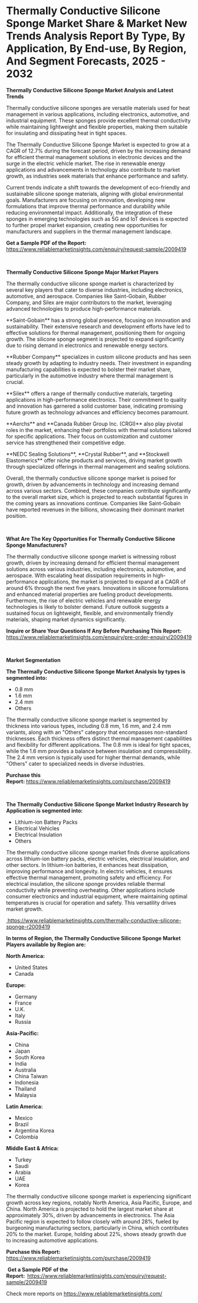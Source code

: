 <p><h1>Thermally Conductive Silicone Sponge Market Share & Market New Trends Analysis Report By Type, By Application, By End-use, By Region, And Segment Forecasts, 2025 - 2032</h1></p><p><strong>Thermally Conductive Silicone Sponge Market Analysis and Latest Trends</strong></p>
<p><p>Thermally conductive silicone sponges are versatile materials used for heat management in various applications, including electronics, automotive, and industrial equipment. These sponges provide excellent thermal conductivity while maintaining lightweight and flexible properties, making them suitable for insulating and dissipating heat in tight spaces. </p><p>The Thermally Conductive Silicone Sponge Market is expected to grow at a CAGR of 12.7% during the forecast period, driven by the increasing demand for efficient thermal management solutions in electronic devices and the surge in the electric vehicle market. The rise in renewable energy applications and advancements in technology also contribute to market growth, as industries seek materials that enhance performance and safety. </p><p>Current trends indicate a shift towards the development of eco-friendly and sustainable silicone sponge materials, aligning with global environmental goals. Manufacturers are focusing on innovation, developing new formulations that improve thermal performance and durability while reducing environmental impact. Additionally, the integration of these sponges in emerging technologies such as 5G and IoT devices is expected to further propel market expansion, creating new opportunities for manufacturers and suppliers in the thermal management landscape.</p></p>
<p><strong>Get a Sample PDF of the Report:&nbsp;</strong> <a href="https://www.reliablemarketinsights.com/enquiry/request-sample/2009419?utm_campaign=2207&utm_medium=2&utm_source=Github&utm_content=ia&utm_term=04042025&utm_id=thermally-conductive-silicone-sponge">https://www.reliablemarketinsights.com/enquiry/request-sample/2009419</a></p>
<p>&nbsp;</p>
<p><strong>Thermally Conductive Silicone Sponge Major Market Players</strong></p>
<p><p>The thermally conductive silicone sponge market is characterized by several key players that cater to diverse industries, including electronics, automotive, and aerospace. Companies like Saint-Gobain, Rubber Company, and Silex are major contributors to the market, leveraging advanced technologies to produce high-performance materials.</p><p>**Saint-Gobain** has a strong global presence, focusing on innovation and sustainability. Their extensive research and development efforts have led to effective solutions for thermal management, positioning them for ongoing growth. The silicone sponge segment is projected to expand significantly due to rising demand in electronics and renewable energy sectors.</p><p>**Rubber Company** specializes in custom silicone products and has seen steady growth by adapting to industry needs. Their investment in expanding manufacturing capabilities is expected to bolster their market share, particularly in the automotive industry where thermal management is crucial.</p><p>**Silex** offers a range of thermally conductive materials, targeting applications in high-performance electronics. Their commitment to quality and innovation has garnered a solid customer base, indicating promising future growth as technology advances and efficiency becomes paramount.</p><p>**Aerchs** and **Canada Rubber Group Inc. (CRGI)** also play pivotal roles in the market, enhancing their portfolios with thermal solutions tailored for specific applications. Their focus on customization and customer service has strengthened their competitive edge.</p><p>**NEDC Sealing Solutions**, **Crystal Rubber**, and **Stockwell Elastomerics** offer niche products and services, driving market growth through specialized offerings in thermal management and sealing solutions.</p><p>Overall, the thermally conductive silicone sponge market is poised for growth, driven by advancements in technology and increasing demand across various sectors. Combined, these companies contribute significantly to the overall market size, which is projected to reach substantial figures in the coming years as innovations continue. Companies like Saint-Gobain have reported revenues in the billions, showcasing their dominant market position.</p></p>
<p>&nbsp;</p>
<p><strong>What Are The Key Opportunities For Thermally Conductive Silicone Sponge Manufacturers?</strong></p>
<p><p>The thermally conductive silicone sponge market is witnessing robust growth, driven by increasing demand for efficient thermal management solutions across various industries, including electronics, automotive, and aerospace. With escalating heat dissipation requirements in high-performance applications, the market is projected to expand at a CAGR of around 6% through the next five years. Innovations in silicone formulations and enhanced material properties are fueling product developments. Furthermore, the rise of electric vehicles and renewable energy technologies is likely to bolster demand. Future outlook suggests a sustained focus on lightweight, flexible, and environmentally friendly materials, shaping market dynamics significantly.</p></p>
<p><strong>Inquire or Share Your Questions If Any Before Purchasing This Report:</strong> <a href="https://www.reliablemarketinsights.com/enquiry/pre-order-enquiry/2009419?utm_campaign=2207&utm_medium=2&utm_source=Github&utm_content=ia&utm_term=04042025&utm_id=thermally-conductive-silicone-sponge">https://www.reliablemarketinsights.com/enquiry/pre-order-enquiry/2009419</a></p>
<p>&nbsp;</p>
<p><strong>Market Segmentation</strong></p>
<p><strong>The Thermally Conductive Silicone Sponge Market Analysis by types is segmented into:</strong></p>
<p><ul><li>0.8 mm</li><li>1.6 mm</li><li>2.4 mm</li><li>Others</li></ul></p>
<p><p>The thermally conductive silicone sponge market is segmented by thickness into various types, including 0.8 mm, 1.6 mm, and 2.4 mm variants, along with an "Others" category that encompasses non-standard thicknesses. Each thickness offers distinct thermal management capabilities and flexibility for different applications. The 0.8 mm is ideal for tight spaces, while the 1.6 mm provides a balance between insulation and compressibility. The 2.4 mm version is typically used for higher thermal demands, while "Others" cater to specialized needs in diverse industries.</p></p>
<p><strong>Purchase this Report:&nbsp;</strong><a href="https://www.reliablemarketinsights.com/purchase/2009419?utm_campaign=2207&utm_medium=2&utm_source=Github&utm_content=ia&utm_term=04042025&utm_id=thermally-conductive-silicone-sponge">https://www.reliablemarketinsights.com/purchase/2009419</a></p>
<p>&nbsp;</p>
<p><strong>The Thermally Conductive Silicone Sponge Market Industry Research by Application is segmented into:</strong></p>
<p><ul><li>Lithium-ion Battery Packs</li><li>Electrical Vehicles</li><li>Electrical Insulation</li><li>Others</li></ul></p>
<p><p>The thermally conductive silicone sponge market finds diverse applications across lithium-ion battery packs, electric vehicles, electrical insulation, and other sectors. In lithium-ion batteries, it enhances heat dissipation, improving performance and longevity. In electric vehicles, it ensures effective thermal management, promoting safety and efficiency. For electrical insulation, the silicone sponge provides reliable thermal conductivity while preventing overheating. Other applications include consumer electronics and industrial equipment, where maintaining optimal temperatures is crucial for operation and safety. This versatility drives market growth.</p></p>
<p><a href="https://www.reliablemarketinsights.com/thermally-conductive-silicone-sponge-r2009419?utm_campaign=2207&utm_medium=2&utm_source=Github&utm_content=ia&utm_term=04042025&utm_id=thermally-conductive-silicone-sponge">&nbsp;https://www.reliablemarketinsights.com/thermally-conductive-silicone-sponge-r2009419</a></p>
<p><strong>In terms of Region, the Thermally Conductive Silicone Sponge Market Players available by Region are:</strong></p>
<p>
    <p> <strong> North America: </strong>
        <ul>
            <li>United States</li>
            <li>Canada</li>
        </ul>
        </p> 
    <p> <strong> Europe: </strong>
        <ul>
            <li>Germany</li>
            <li>France</li>
            <li>U.K.</li>
            <li>Italy</li>
            <li>Russia</li>
        </ul>
        </p> 
    <p> <strong> Asia-Pacific: </strong>
        <ul>
            <li>China</li>
            <li>Japan</li>
            <li>South Korea</li>
            <li>India</li>
            <li>Australia</li>
            <li>China Taiwan</li>
            <li>Indonesia</li>
            <li>Thailand</li>
            <li>Malaysia</li>
        </ul>
        </p> 
    <p> <strong> Latin America: </strong>
        <ul>
            <li>Mexico</li>
            <li>Brazil</li>
            <li>Argentina Korea</li>
            <li>Colombia</li>
        </ul>
        </p> 
    <p> <strong> Middle East & Africa: </strong>
        <ul>
            <li>Turkey</li>
            <li>Saudi</li>
            <li>Arabia</li>
            <li>UAE</li>
            <li>Korea</li>
        </ul>
    </p>
    </p>
<p><p>The thermally conductive silicone sponge market is experiencing significant growth across key regions, notably North America, Asia Pacific, Europe, and China. North America is projected to hold the largest market share at approximately 30%, driven by advancements in electronics. The Asia Pacific region is expected to follow closely with around 28%, fueled by burgeoning manufacturing sectors, particularly in China, which contributes 20% to the market. Europe, holding about 22%, shows steady growth due to increasing automotive applications.</p></p>
<p><strong>Purchase this Report: </strong><a href="https://www.reliablemarketinsights.com/purchase/2009419?utm_campaign=2207&utm_medium=2&utm_source=Github&utm_content=ia&utm_term=04042025&utm_id=thermally-conductive-silicone-sponge">https://www.reliablemarketinsights.com/purchase/2009419</a></p>
<p>&nbsp;<strong>Get a Sample PDF of the Report:&nbsp;&nbsp;</strong><a href="https://www.reliablemarketinsights.com/enquiry/request-sample/2009419?utm_campaign=2207&utm_medium=2&utm_source=Github&utm_content=ia&utm_term=04042025&utm_id=thermally-conductive-silicone-sponge">https://www.reliablemarketinsights.com/enquiry/request-sample/2009419</a></p>
<p><strong></strong></p>
<p>Check more reports on <a href="https://www.reliablemarketinsights.com/?utm_campaign=2207&utm_medium=2&utm_source=Github&utm_content=ia&utm_term=04042025&utm_id=thermally-conductive-silicone-sponge">https://www.reliablemarketinsights.com/</a></p>